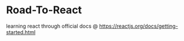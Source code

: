 # Road-To-React
learning react through official docs @ https://reactjs.org/docs/getting-started.html
